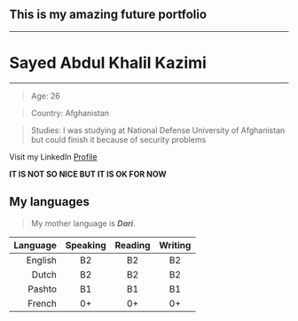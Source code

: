 ## This is my amazing future portfolio
---

# Sayed Abdul Khalil Kazimi

---

> Age: 26

> Country: Afghanistan

> Studies: I was studying at National Defense University of Afghanistan but could finish it because of security problems

Visit my LinkedIn [Profile](https://be.linkedin.com/in/sayed-kazimi-b838401b3)
<!--
I already have created a simple website using Glitch:

[You can find it here](http://sayed94h.glitch.me)
-->

**IT IS NOT SO NICE BUT IT IS OK FOR NOW**

## My languages

> My mother language is **_Dari_**.

Language | Speaking | Reading | Writing
---:| :-----: | :-----: | :-----: 
English | B2 | B2 | B2
Dutch | B2 | B2 | B2
Pashto | B1 | B1 | B1
French | 0+ | 0+ | 0+
